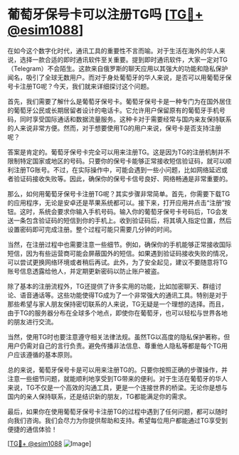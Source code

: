 # 葡萄牙保号卡可以注册TG吗 [[TG💪+ @esim1088](https://t.me/s/esim1088)]

在如今这个数字化时代，通讯工具的重要性不言而喻。对于生活在海外的华人来说，选择一款合适的即时通讯软件至关重要。提到即时通讯软件，大家一定对TG（Telegram）不会陌生。这款来自俄罗斯的聊天应用以其强大的功能和隐私保护闻名，吸引了全球无数用户。而对于身处葡萄牙的华人来说，是否可以用葡萄牙保号卡注册TG呢？今天，我们就来详细探讨这个问题。

首先，我们需要了解什么是葡萄牙保号卡。葡萄牙保号卡是一种专门为在国外居住的葡萄牙公民或长期居留者设计的电话卡。它允许用户保留原有的葡萄牙手机号码，同时享受国际通话和数据流量服务。这种卡对于需要经常与国内亲友保持联系的人来说非常方便。然而，对于想要使用TG的用户来说，保号卡是否支持注册呢？

答案是肯定的。葡萄牙保号卡完全可以用来注册TG。这是因为TG的注册机制并不限制特定国家或地区的号码。只要你的保号卡能够正常接收短信验证码，就可以顺利注册TG账号。不过，在实际操作中，可能会遇到一些小问题，比如网络延迟或者验证码接收失败等。因此，确保你的保号卡信号良好、网络畅通是非常重要的。

那么，如何用葡萄牙保号卡注册TG呢？其实步骤非常简单。首先，你需要下载TG的应用程序，无论是安卓还是苹果系统都可以。接下来，打开应用并点击“注册”按钮。这时，系统会要求你输入手机号码。输入你的葡萄牙保号卡号码后，TG会发送一条包含验证码的短信到你的手机上。收到验证码后，将其填入指定位置，然后设置密码即可完成注册。整个过程可能只需要几分钟的时间。

当然，在注册过程中也需要注意一些细节。例如，确保你的手机能够正常接收国际短信，因为有些运营商可能会屏蔽国外的短信。如果遇到验证码接收失败的情况，可以尝试更换网络环境或者稍后再试。此外，为了安全起见，建议不要随意将TG账号信息透露给他人，并定期更新密码以防止账户被盗。

除了基本的注册流程外，TG还提供了许多实用的功能，比如加密聊天、群组讨论、语音通话等。这些功能使得TG成为了一个非常强大的通讯工具。特别是对于那些希望与家人朋友保持密切联系的人来说，TG无疑是一个理想的选择。而且，由于TG的服务器分布在全球多个地点，即使你在葡萄牙，也可以轻松与世界各地的朋友进行交流。

当然，使用TG时也要注意遵守相关法律法规。虽然TG以高度的隐私保护著称，但用户仍需对自己的言行负责。避免传播非法信息、尊重他人隐私等都是每个TG用户应该遵循的基本原则。

总的来说，葡萄牙保号卡是可以用来注册TG的。只要你按照正确的步骤操作，并注意一些细节问题，就能顺利地享受到TG带来的便利。对于生活在葡萄牙的华人来说，TG不仅是一个高效的沟通工具，更是一个连接世界的桥梁。无论你是想与国内的亲人保持联系，还是结识新的朋友，TG都能满足你的需求。

最后，如果你在使用葡萄牙保号卡注册TG的过程中遇到了任何问题，都可以随时向我们咨询。我们会尽力为你提供帮助和支持。希望每位用户都能通过TG享受到便捷的通信体验！

[[TG💪+ @esim1088](https://t.me/s/esim1088) ![Image](https://i.postimg.cc/4NQfJmqS/Snipaste-2025-05-13-00-14-12.png)]